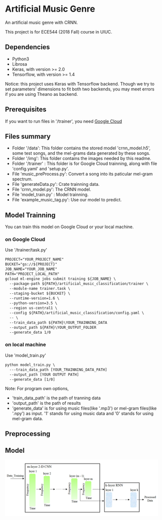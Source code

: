 # Artificial Music Genre

An artificial music genre with CRNN.

This project is for ECE544 (2018 Fall) course in UIUC.

## Dependencies
* Python3
* Librosa
* Keras, with version >= 2.0
* Tensorflow, with version >= 1.4

Notice: this project uses Keras with Tensorflow backend. Though we try to set parameters' dimensions to fit both two backends, you may meet errors if you are using Theano as backend.

## Prerequisites
If you want to run files in '/trainer', you need [Google Cloud](https://cloud.google.com)

## Files summary
* Folder '/data': This folder contains the stored model 'crnn_model.h5', some test songs, and the mel-grams data generated by these songs.
* Folder '/img': This folder contains the images needed by this readme.
* Folder '/trainer' : This folder is for Google Cloud trainning, along with file 'config.yaml' and 'setup.py'.
* File 'music_preProcess.py': Convert a song into its paticular mel-gram spectrum. 
* File 'generateData.py': Crate trainning data.
* File 'crnn_model.py': The CRNN model.
* File 'model_train.py' : Model trainning.
* File 'example_music_tag.py': Use our model to predict.

## Model Trainning
You can train this model on Google Cloud or your local machine.
### on Google Cloud
Use '/trainer/task.py'
```
PROJECT="YOUR_PROJECT_NAME"
BUCKET="gs://${PROJECT}"
JOB_NAME="YOUR_JOB_NAME"
PATH="PROJECT_LOCAL_PATH"
gcloud ml-engine jobs submit training ${JOB_NAME} \
  --package-path ${PATH}/artificial_music_classification/trainer \
  --module-name trainer.task \
  --staging-bucket ${BUCKET} \
  --runtime-version=1.6 \
  --python-version=3.5 \
  --region us-central1 \
  --config ${PATH}/artificial_music_classification/config.yaml \
  -- \
  --train_data_path ${PATH}\YOUR_TRAINNING_DATA
  --output_path ${PATH}\YOUR_OUTPUT_FOLDER
  --generate_data 1/0
```
### on local machine
Use 'model_train.py'
```
python model_train.py \
  ---train_data_path [YOUR_TRAINNING_DATA_PATH]
  --output_path [YOUR OUTPUT PATH]
  --generate_data [1/0]
```
Note: For program own options, 
* 'train_data_path' is the path of tranning data
* 'output_path' is the path of results
* 'generate_data' is for using music files(like '.mp3') or mel-gram files(like '.npy') as input. '1' stands for using music data and '0' stands for using mel-gram data.

## Preprocessing

## Model
![CRNN](https://github.com/sdywtzymy/artificial_music_classification/blob/master/img/crnn.png "CRNN model")
